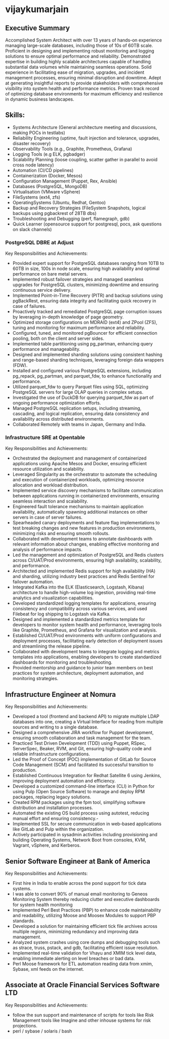 # vijaykumarjain

## Executive Summary
Accomplished System Architect with over 13 years of hands-on experience managing large-scale databases, including those of 10s of 60TB scale. Proficient in designing and implementing robust monitoring and logging solutions to ensure optimal performance and reliability. Demonstrated expertise in building highly scalable architectures capable of handling substantial data volumes while maintaining seamless operations. Solid experience in facilitating ease of migration, upgrades, and incident management processes, ensuring minimal disruption and downtime. Adept at generating insightful reports to provide stakeholders with comprehensive visibility into system health and performance metrics. Proven track record of optimizing database environments for maximum efficiency and resilience in dynamic business landscapes.

## Skills:

* Systems Architecture               (General architecture meeting and discussions, making POCs in testlabs)  
* Reliability Engineering            (uptime, fault injection and tolerance, upgrades, disaster recovery)
* Observability Tools                (e.g., Graphite, Prometheus, Grafana)
* Logging Tools                      (e.g ELK, pgbadger)
* Scalability Planning               (loose coupling, scatter gather in parallel to avoid cross node latency)
* Automation                         (CI/CD pipelines)
* Containerization                   (Docker, Mesos)
* Configuration Management           (Puppet, Rex, Ansible)
* Databases                          (PostgreSQL, MongoDB)
* Virtualisation                     (VMware vSphere)
* FileSystems                        (ext4, zfs)
* OperatingSystems                   (Ubuntu, Redhat, Gentoo)
* Backup and Recovery Strategies     (FileSystem Snapshots, logical backups using pgbackrest of 28TB dbs)
* Troubleshooting and Debugging      (perf, flamegraph, gdb) 
* Quick Learner                      (opensource support for postgresql, pocs, ask questions on slack channels)  

### PostgreSQL DBRE at Adjust

Key Responsibilities and Achievements:
- Provided expert support for PostgreSQL databases ranging from 10TB to 60TB in size, 100s in node scale, ensuring high availability and optimal performance on bare metal servers.
- Implemented robust failover strategies and managed seamless upgrades for PostgreSQL clusters, minimizing downtime and ensuring continuous service delivery.
- Implemented Point-in-Time Recovery (PITR) and backup solutions using pgBackRest, ensuring data integrity and facilitating quick recovery in case of failures.
- Proactively tracked and remediated PostgreSQL page corruption issues by leveraging in-depth knowledge of page geometry.
- Optimized storage configurations on MDRAID (ext4) and ZPool (ZFS), tuning and monitoring for maximum performance and reliability.
- Configured, tuned, and monitored pgBouncer for efficient connection pooling, both on the client and server sides.
- Implemented table partitioning using pg_partman, enhancing query performance and manageability.
- Designed and implemented sharding solutions using consistent hashing and range-based sharding techniques, leveraging foreign data wrappers (FDW).
- Installed and configured various PostgreSQL extensions, including pg_repack, pg_partman, and parquet_fdw, to enhance functionality and performance.
- Utilized parquet_fdw to query Parquet files using SQL, optimizing PostgreSQL servers for large OLAP queries in complex setups.
- Investigated the use of DuckDB for querying parquet_fdw as part of ongoing performance optimization efforts.
- Managed PostgreSQL replication setups, including streaming, cascading, and logical replication, ensuring data consistency and availability across distributed environments.
- Collaborated Remotely with teams in Japan, Germany and India.


### Infrastructure SRE at Opentable

Key Responsibilities and Achievements:
- Orchestrated the deployment and management of containerized applications using Apache Mesos and Docker, ensuring efficient resource utilization and scalability.
- Leveraged Singularity as the orchestrator to automate the scheduling and execution of containerized workloads, optimizing resource allocation and workload distribution.
- Implemented service discovery mechanisms to facilitate communication between applications running in containerized environments, ensuring seamless interaction and scalability.
- Engineered fault tolerance mechanisms to maintain application availability, automatically spawning additional instances on other servers in case of server failures.
- Spearheaded canary deployments and feature flag implementations to test breaking changes and new features in production environments, minimizing risks and ensuring smooth rollouts.
- Collaborated with development teams to annotate dashboards with relevant information about changes, enabling effective monitoring and analysis of performance impacts.
- Led the management and optimization of PostgreSQL and Redis clusters across CI/UAT/Prod environments, ensuring high availability, scalability, and performance.
- Architected and implemented Redis support for high availability (HA) and sharding, utilizing industry best practices and Redis Sentinel for failover automation.
- Integrated Kafka into the ELK (Elasticsearch, Logstash, Kibana) architecture to handle high-volume log ingestion, providing real-time analytics and visualization capabilities.
- Developed standardized logging templates for applications, ensuring consistency and compatibility across various services, and used Filebeat for log shipping to Logstash via Kafka.
- Designed and implemented a standardized metrics template for developers to monitor system health and performance, leveraging tools like Graphite, Prometheus, and Grafana for visualization and analysis.
- Established CI/UAT/Prod environments with uniform configurations and deployment processes, facilitating early detection of deployment issues and streamlining the release pipeline.
- Collaborated with development teams to integrate logging and metrics templates into applications, enabling developers to create standardized dashboards for monitoring and troubleshooting.
- Provided mentorship and guidance to junior team members on best practices for system architecture, deployment automation, and monitoring strategies.

## Infrastructure Engineer at Nomura
Key Responsibilities and Achievements:

- Developed a tool (frontend and backend API) to migrate multiple LDAP databases into one, creating a Virtual Interface for reading from multiple sources and writing to a single database.
- Designed a comprehensive JIRA workflow for Puppet development, ensuring smooth collaboration and task management for the team.
- Practiced Test Driven Development (TDD) using Puppet, RSpec, ServerSpec, Beaker, RVM, and Git, ensuring high-quality code and reliable infrastructure configurations.
- Led the Proof of Concept (POC) implementation of GitLab for Source Code Management (SCM) and facilitated its successful transition to production.
- Established Continuous Integration for Redhat Satellite 6 using Jenkins, improving deployment automation and efficiency.
- Developed a customized command-line interface (CLI) in Python for using Pulp (Open Source Software) to manage and deploy RPM packages, replacing legacy solutions.
- Created RPM packages using the fpm tool, simplifying software distribution and installation processes.
- Automated the existing OS build process using autotest, reducing manual effort and ensuring consistency.- 
- Implemented SSL for secure communication in web-based applications like GitLab and Pulp within the organization.
- Actively participated in sysadmin activities including provisioning and building Operating Systems, Network Boot from consoles, KVM, Vagrant, vSphere, and Kerberos.

## Senior Software Engineer at Bank of America
Key Responsibilities and Achievements:

- First hire in India to enable across the pond support for tick data systems.
- I was able to convert 90% of manual email monitoring to Geneos Monitoring System thereby reducing clutter and executive dashboards for system health monitoring
- Implemented Perl Best Practices (PBP) to enhance code maintainability and readability, utilizing Moose and Moosex Modules to support PBP standards.
- Developed a solution for maintaining efficient tick file archives across multiple regions, minimizing redundancy and improving data management.
- Analyzed system crashes using core dumps and debugging tools such as strace, truss, pstack, and gdb, facilitating efficient issue resolution.
- Implemented real-time validation for Vhayu and XMIM tick level data, enabling immediate alerting on level breaches or bad data.
- Perl Moose framework for ETL automation reading data from xmim, Sybase, xml feeds on the internet.

## Associate at Oracle Financial Services Software LTD
Key Responsibilities and Achievements:

- follow the sun support and maintenance of scripts for tools like Risk Management tools like Imagine and other inhouse systems for risk projections.
- perl / sybase / solaris / bash
  
